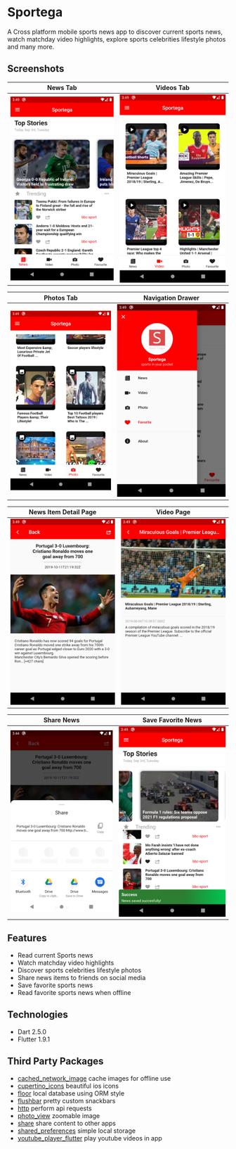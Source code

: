 # Sportega
 A Cross platform mobile sports news app to discover current sports news, watch matchday video highlights, explore sports celebrities lifestyle photos and many more.
 
## Screenshots
News Tab            |  Videos Tab
:-------------------------:|:-------------------------:
![News Tab](https://github.com/codingoliver/sportega/blob/master/screenshots/news_tab.png) | ![Video Tab](https://github.com/codingoliver/sportega/blob/master/screenshots/video_tab.png) 

Photos Tab            |  Navigation Drawer
:-------------------------:|:-------------------------:
![News Tab](https://github.com/codingoliver/sportega/blob/master/screenshots/photo_tab.png) | ![Navigation Drawer](https://github.com/codingoliver/sportega/blob/master/screenshots/nav_drawer.png) 

News Item Detail Page            |  Video Page
:-------------------------:|:-------------------------:
![NewsItem Detail Page](https://github.com/codingoliver/sportega/blob/master/screenshots/news_detail.png) | ![Video Page](https://github.com/codingoliver/sportega/blob/master/screenshots/video_detail.png) 

Share News            |  Save Favorite News
:-------------------------:|:-------------------------:
![Share News](https://github.com/codingoliver/sportega/blob/master/screenshots/share_news.png) | ![Save Favorite News](https://github.com/codingoliver/sportega/blob/master/screenshots/save_news.png) 

## Features
* Read current Sports news
* Watch matchday video highlights
* Discover sports celebrities lifestyle photos
* Share news items to friends on social media
* Save favorite sports news
* Read favorite sports news when offline

## Technologies
* Dart 2.5.0
* Flutter 1.9.1

## Third Party Packages
* [cached_network_image](https://pub.dev/packages/cached_network_image) cache images for offline use
* [cupertino_icons](https://pub.dev/packages/cupertino_icons) beautiful ios icons
* [floor](https://pub.dev/packages/floor) local database using ORM style
* [flushbar](https://pub.dev/packages/flushbar) pretty custom snackbars
* [http](https://pub.dev/packages/http) perform api requests
* [photo_view](https://pub.dev/packages/photo_view) zoomable image
* [share](https://pub.dev/packages/share) share content to other apps
* [shared_preferences](https://pub.dev/packages/shared_preferences) simple local storage
* [youtube_player_flutter](https://pub.dev/packages/youtube_player_flutter) play youtube videos in app
